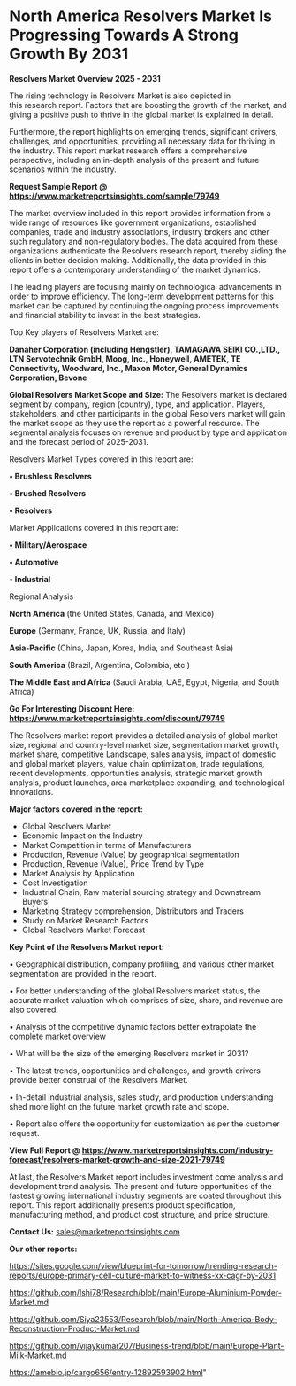 # North America Resolvers Market Is Progressing Towards A Strong Growth By 2031

<Strong> Resolvers Market Overview 2025 - 2031</strong>

The rising technology in Resolvers Market is also depicted in this research report. Factors that are boosting the growth of the market, and giving a positive push to thrive in the global market is explained in detail.

Furthermore, the report highlights on emerging trends, significant drivers, challenges, and opportunities, providing all necessary data for thriving in the industry. This report market research offers a comprehensive perspective, including an in-depth analysis of the present and future scenarios within the industry.

<strong>Request Sample Report @ <a href=https://www.marketreportsinsights.com/sample/79749>https://www.marketreportsinsights.com/sample/79749</a></strong>

The market overview included in this report provides information from a wide range of resources like government organizations, established companies, trade and industry associations, industry brokers and other such regulatory and non-regulatory bodies. The data acquired from these organizations authenticate the Resolvers research report, thereby aiding the clients in better decision making. Additionally, the data provided in this report offers a contemporary understanding of the market dynamics.

The leading players are focusing mainly on technological advancements in order to improve efficiency. The long-term development patterns for this market can be captured by continuing the ongoing process improvements and financial stability to invest in the best strategies.

Top Key players of Resolvers Market are:

<strong>Danaher Corporation (including Hengstler), TAMAGAWA SEIKI CO.,LTD., LTN Servotechnik GmbH, Moog, Inc., Honeywell, AMETEK, TE Connectivity, Woodward, Inc., Maxon Motor, General Dynamics Corporation, Bevone</strong>

<strong><b>Global Resolvers Market Scope and Size:</b></strong>
The Resolvers market is declared segment by company, region (country), type, and application. Players, stakeholders, and other participants in the global Resolvers market will gain the market scope as they use the report as a powerful resource. The segmental analysis focuses on revenue and product by type and application and the forecast period of 2025-2031.

Resolvers Market Types covered in this report are:

<strong>• Brushless Resolvers

• Brushed Resolvers

• Resolvers</strong>

Market Applications covered in this report are:

<strong>• Military/Aerospace

• Automotive

• Industrial</strong> 

Regional Analysis

<strong>North America</strong> (the United States, Canada, and Mexico)

<strong>Europe</strong> (Germany, France, UK, Russia, and Italy)

<strong>Asia-Pacific</strong> (China, Japan, Korea, India, and Southeast Asia)

<strong>South America</strong> (Brazil, Argentina, Colombia, etc.)

<strong>The Middle East and Africa</strong> (Saudi Arabia, UAE, Egypt, Nigeria, and South Africa)

<strong>Go For Interesting Discount Here: <a href=https://www.marketreportsinsights.com/discount/79749>https://www.marketreportsinsights.com/discount/79749</a></strong>

The Resolvers market report provides a detailed analysis of global market size, regional and country-level market size, segmentation market growth, market share, competitive Landscape, sales analysis, impact of domestic and global market players, value chain optimization, trade regulations, recent developments, opportunities analysis, strategic market growth analysis, product launches, area marketplace expanding, and technological innovations.

<strong><b>Major factors covered in the report:</b></strong>
<ul>
  <li>Global Resolvers Market </li>
  <li>Economic Impact on the Industry</li>
  <li>Market Competition in terms of Manufacturers</li>
  <li>Production, Revenue (Value) by geographical segmentation</li>
  <li>Production, Revenue (Value), Price Trend by Type</li>
  <li>Market Analysis by Application</li>
  <li>Cost Investigation</li>
  <li>Industrial Chain, Raw material sourcing strategy and Downstream Buyers</li>
  <li>Marketing Strategy comprehension, Distributors and Traders</li>
  <li>Study on Market Research Factors</li>
  <li>Global Resolvers Market Forecast</li>
</ul>

<strong><b>Key Point of the Resolvers Market report:</b></strong>

• Geographical distribution, company profiling, and various other market segmentation are provided in the report.

• For better understanding of the global Resolvers market status, the accurate market valuation which comprises of size, share, and revenue are also covered.

• Analysis of the competitive dynamic factors better extrapolate the complete market overview

• What will be the size of the emerging Resolvers market in 2031?

• The latest trends, opportunities and challenges, and growth drivers provide better construal of the Resolvers Market.

• In-detail industrial analysis, sales study, and production understanding shed more light on the future market growth rate and scope.

• Report also offers the opportunity for customization as per the customer request.

<strong><b>View Full Report @ <a href=https://www.marketreportsinsights.com/industry-forecast/resolvers-market-growth-and-size-2021-79749>https://www.marketreportsinsights.com/industry-forecast/resolvers-market-growth-and-size-2021-79749</a></b></strong>


At last, the Resolvers Market report includes investment come analysis and development trend analysis. The present and future opportunities of the fastest growing international industry segments are coated throughout this report. This report additionally presents product specification, manufacturing method, and product cost structure, and price structure.

<strong>Contact Us:</strong>
sales@marketreportsinsights.com

<strong>Our other reports:</strong>

<a href=https://sites.google.com/view/blueprint-for-tomorrow/trending-research-reports/europe-primary-cell-culture-market-to-witness-xx-cagr-by-2031>https://sites.google.com/view/blueprint-for-tomorrow/trending-research-reports/europe-primary-cell-culture-market-to-witness-xx-cagr-by-2031</a>

<a href=https://github.com/Ishi78/Research/blob/main/Europe-Aluminium-Powder-Market.md>https://github.com/Ishi78/Research/blob/main/Europe-Aluminium-Powder-Market.md</a>

<a href=https://github.com/Siya23553/Research/blob/main/North-America-Body-Reconstruction-Product-Market.md>https://github.com/Siya23553/Research/blob/main/North-America-Body-Reconstruction-Product-Market.md</a>

<a href=https://github.com/vijaykumar207/Business-trend/blob/main/Europe-Plant-Milk-Market.md>https://github.com/vijaykumar207/Business-trend/blob/main/Europe-Plant-Milk-Market.md</a>

<a href=https://ameblo.jp/cargo656/entry-12892593902.html>https://ameblo.jp/cargo656/entry-12892593902.html</a>"
